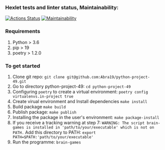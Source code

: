 ### Hexlet tests and linter status, Maintainability:
[![Actions Status](https://github.com/Abra19/python-project-49/actions/workflows/hexlet-check.yml/badge.svg)](https://github.com/Abra19/python-project-49/actions)
[![Maintainability](https://api.codeclimate.com/v1/badges/f9b2728037c913a8c25c/maintainability)](https://codeclimate.com/github/Abra19/python-project-49/maintainability)


### Requirements
1. Python > 3.6
2. pip > 19
3. poetry > 1.2.0

### To get started
1. Clone git repo:
  `git clone git@github.com:Abra19/python-project-49.git`
2. Go to directory python-project-49:
  `cd python-project-49`
3.  Configuring `poetry` to create a virtual environment:
  `poetry config virtualenvs.in-project true`
4.  Create virual environment and Install dependencies
  `make install`
5. Build package
  `make build`
6. Publish package:
  `make publish`
7. Installing the package in the user's environment:
  `make package-install`
8. If you receive a tracking warning at step 7:
  `WARNING: The script brain-games is installed in 'path/to/your/executable' which is not on PATH.`
  Add this directory to PATH:
  `export PATH=$PATH:'path/to/your/executable'`
9.  Run the programme:
  `brain-games`